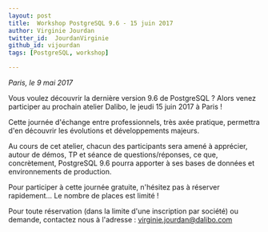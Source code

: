 ```yaml
---
layout: post
title:  Workshop PostgreSQL 9.6 - 15 juin 2017
author: Virginie Jourdan
twitter_id:  JourdanVirginie   
github_id: vijourdan
tags: [PostgreSQL, workshop]

---
```

*Paris, le 9 mai 2017*

Vous voulez découvrir la dernière version 9.6 de PostgreSQL ?
Alors venez participer au prochain atelier Dalibo, le jeudi 15 juin 2017 à Paris !

<!--MORE-->

Cette journée d'échange entre professionnels, très axée pratique, permettra d'en découvrir les évolutions et développements majeurs. 

Au cours de cet atelier, chacun des participants sera amené à apprécier, autour de démos, TP et séance de questions/réponses, ce que, concrètement, PostgreSQL 9.6 pourra apporter à ses bases de données et environnements de production. 

Pour participer à cette journée gratuite, n'hésitez pas à réserver rapidement… Le nombre de places est limité !


Pour toute réservation (dans la limite d'une inscription par société) ou demande, contactez nous à l'adresse : [virginie.jourdan@dalibo.com](mailto:virginie.jourdan@dalibo.com)
